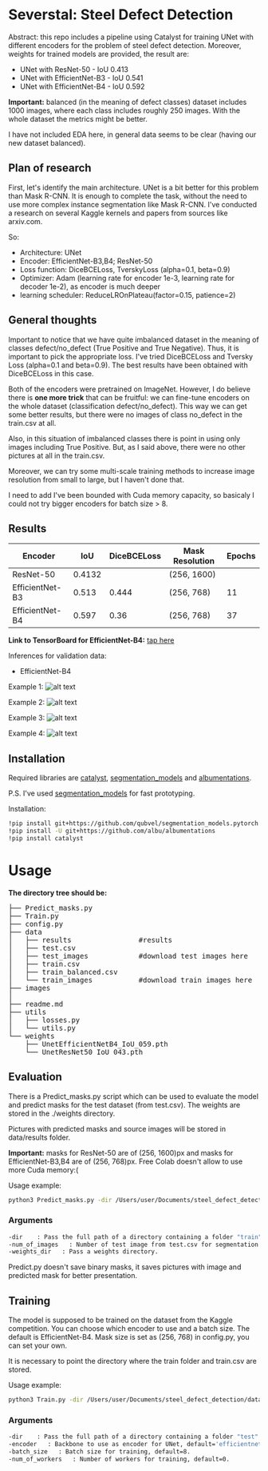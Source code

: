 # Severstal: Steel Defect Detection

Abstract: this repo includes a pipeline using Catalyst for training UNet with different encoders for the problem of steel defect detection.
Moreover, weights for trained models are provided, the result are:
- UNet with ResNet-50 - IoU 0.413
- UNet with EfficientNet-B3 - IoU 0.541
- UNet with EfficientNet-B4 - IoU 0.592

**Important:** balanced (in the meaning of defect classes) dataset includes 1000 images, where each class includes roughly 250 images.
With the whole dataset the metrics might be better.

I have not included EDA here, in general data seems to be clear (having our new dataset balanced).

## Plan of research
First, let's identify the main architecture. 
UNet is a bit better for this problem than Mask R-CNN. It is enough to complete the task, without the need to use more complex instance segmentation like Mask R-CNN.
I've conducted a research on several Kaggle kernels and papers from sources like arxiv.com.

So:
 - Architecture: UNet
 - Encoder: EfficientNet-B3,B4; ResNet-50
 - Loss function: DiceBCELoss, TverskyLoss (alpha=0.1, beta=0.9)
 - Optimizer: Adam (learning rate for encoder 1e-3, learning rate for decoder 1e-2), as encoder is much deeper
 - learning scheduler: ReduceLROnPlateau(factor=0.15, patience=2)

## General thoughts

Important to notice that we have quite imbalanced dataset in the meaning of classes defect/no_defect (True Positive and True Negative).
Thus, it is important to pick the appropriate loss.
I've tried DiceBCELoss and Tversky Loss (alpha=0.1 and beta=0.9).
The best results have been obtained with DiceBCELoss in this case.

Both of the encoders were pretrained on ImageNet. However, I do believe there is **one more trick** that can be fruitful: we can fine-tune encoders on the whole dataset (classification defect/no_defect). This way we can get some better results, but there were no images of class no_defect in the train.csv at all.

Also, in this situation of imbalanced classes there is point in using only images including True Positive. But, as I said above, there were no other pictures at all in the train.csv.

Moreover, we can try some multi-scale training methods to increase image resolution from small to large, but I haven't done that.

I need to add I've been bounded with Cuda memory capacity, so basicaly I could not try bigger encoders for batch size > 8.


## Results

| Encoder | IoU | DiceBCELoss | Mask Resolution | Epochs |
| ------ | ------ | ------ | ------ | ------ |
| ResNet-50 | 0.4132 |     | (256, 1600) |            |    |
| EfficientNet-B3  | 0.513  |      0.444        | (256, 768)| 11 |
| EfficientNet-B4  | 0.597 | 0.36 | (256, 768) |    37     |

**Link to TensorBoard for EfficientNet-B4:** [tap here](https://tensorboard.dev/experiment/rTq70zmmRJeXbklyFQs46g/#scalars)

Inferences for validation data:

 - EfficientNet-B4

 Example 1:
 ![alt text](/images/pic_1.png)

 Example 2: 
 ![alt text](/images/pic_2.png)
 
 Example 3: 
 ![alt text](/images/pic_3.png)
 
 Example 4: 
 ![alt text](/images/pic_4.png)


## Installation

Required libraries are [catalyst](https://nodejs.org/), [segmentation_models](https://github.com/qubvel/segmentation_models.pytorch) and [albumentations](https://github.com/albu/albumentations).

P.S. I've used [segmentation_models](https://github.com/qubvel/segmentation_models.pytorch) for fast prototyping.

Installation:

```sh
!pip install git+https://github.com/qubvel/segmentation_models.pytorch
!pip install -U git+https://github.com/albu/albumentations 
!pip install catalyst
```
# Usage

**The directory tree should be:**

<pre>
├── Predict_masks.py
├── Train.py
├── config.py
├── data
│   ├── results                #results
│   ├── test.csv
│   ├── test_images            #download test images here
│   ├── train.csv
│   ├── train_balanced.csv
│   └── train_images           #download train images here
├── images
│   
├── readme.md
├── utils
│   ├── losses.py
│   └── utils.py
└── weights
    ├── UnetEfficientNetB4_IoU_059.pth
    └── UnetResNet50_IoU_043.pth 
</pre>

## Evaluation

There is a Predict_masks.py script which can be used to evaluate the model and predict masks for the test dataset (from test.csv). The weights are stored in the ./weights directory.

Pictures with predicted masks and source images will be stored in data/results folder.

**Important:** masks for ResNet-50 are of (256, 1600)px and masks for EfficientNet-B3,B4 are of (256, 768)px. Free Colab doesn't allow to use more Cuda memory:(

Usage example:

```sh
python3 Predict_masks.py -dir /Users/user/Documents/steel_defect_detection/data/  -weights_dir /Users/user/Documents/steel_defect_detection/data/weights
```
### Arguments
```sh
-dir    : Pass the full path of a directory containing a folder "train" and "train.csv".
-num_of_images   : Number of test image from test.csv for segmentation.
-weights_dir   : Pass a weights directory.
```
Predict.py doesn't save binary masks, it saves pictures with image and predicted mask for better presentation.
## Training

The model is supposed to be trained on the dataset from the Kaggle competition. 
You can choose which encoder to use and a batch size. The default is EfficientNet-B4.
Mask size is set as (256, 768) in config.py, you can set your own.

It is necessary to point the directory where the train folder and train.csv are stored.

Usage example:
```sh
python3 Train.py -dir /Users/user/Documents/steel_defect_detection/data/ -num_of_workers 4
```
### Arguments
```sh
-dir    : Pass the full path of a directory containing a folder "test" and "test.csv".
-encoder   : Backbone to use as encoder for UNet, default='efficientnet-b3'.
-batch_size   : Batch size for training, default=8.
-num_of_workers   : Number of workers for training, default=0.
```
[//]: # (These are reference links used in the body of this note and get stripped out when the markdown processor does its job. There is no need to format nicely because it shouldn't be seen. Thanks SO - http://stackoverflow.com/questions/4823468/store-comments-in-markdown-syntax)

   [dill]: <https://github.com/joemccann/dillinger>
   [git-repo-url]: <https://github.com/joemccann/dillinger.git>
   [john gruber]: <http://daringfireball.net>
   [df1]: <http://daringfireball.net/projects/markdown/>
   [markdown-it]: <https://github.com/markdown-it/markdown-it>
   [Ace Editor]: <http://ace.ajax.org>
   [node.js]: <http://nodejs.org>
   [Twitter Bootstrap]: <http://twitter.github.com/bootstrap/>
   [jQuery]: <http://jquery.com>
   [@tjholowaychuk]: <http://twitter.com/tjholowaychuk>
   [express]: <http://expressjs.com>
   [AngularJS]: <http://angularjs.org>
   [Gulp]: <http://gulpjs.com>

   [PlDb]: <https://github.com/joemccann/dillinger/tree/master/plugins/dropbox/README.md>
   [PlGh]: <https://github.com/joemccann/dillinger/tree/master/plugins/github/README.md>
   [PlGd]: <https://github.com/joemccann/dillinger/tree/master/plugins/googledrive/README.md>
   [PlOd]: <https://github.com/joemccann/dillinger/tree/master/plugins/onedrive/README.md>
   [PlMe]: <https://github.com/joemccann/dillinger/tree/master/plugins/medium/README.md>
   [PlGa]: <https://github.com/RahulHP/dillinger/blob/master/plugins/googleanalytics/README.md>
